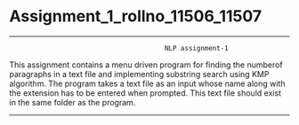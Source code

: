 # Assignment_1_rollno_11506_11507
___________________________________________________________________________________________________________________________
                                           NLP assignment-1
This assignment contains a menu driven program for finding the numberof paragraphs in a text file and implementing substring
search using KMP algorithm.
The program takes a text file as an input whose name along with the extension has to be entered when prompted.
This text file should exist in the same folder as the program.
___________________________________________________________________________________________________________________________
